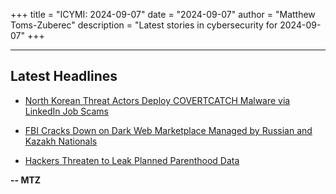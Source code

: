+++
title = "ICYMI: 2024-09-07"
date = "2024-09-07"
author = "Matthew Toms-Zuberec"
description = "Latest stories in cybersecurity for 2024-09-07"
+++

---------------------------------------------------------------------------
## Latest Headlines
- [North Korean Threat Actors Deploy COVERTCATCH Malware via LinkedIn Job Scams](https://thehackernews.com/2024/09/north-korean-threat-actors-deploy.html)

- [FBI Cracks Down on Dark Web Marketplace Managed by Russian and Kazakh Nationals](https://thehackernews.com/2024/09/fbi-cracks-down-on-dark-web-marketplace.html)

- [Hackers Threaten to Leak Planned Parenthood Data](https://www.wired.com/story/hackers-threaten-to-leak-planned-parenthood-data/)

**-- MTZ**